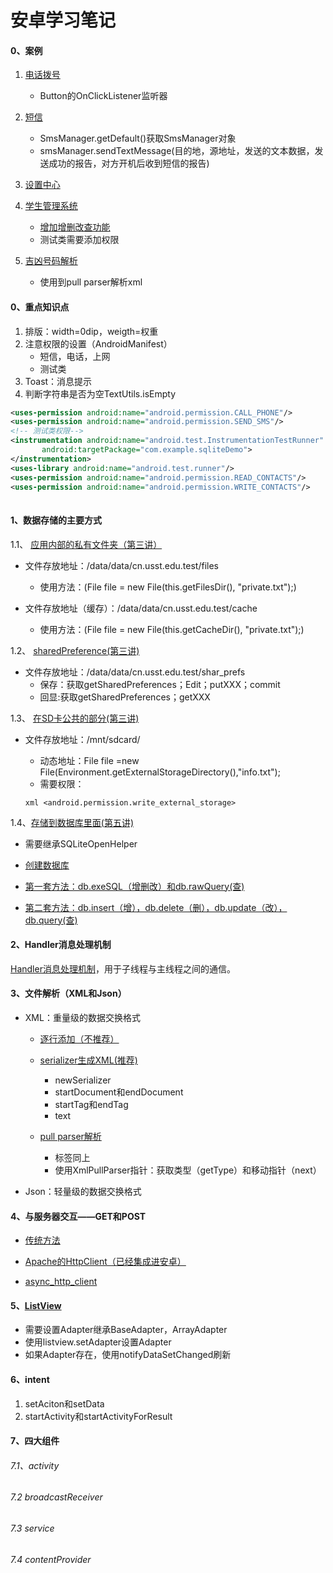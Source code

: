 # 安卓学习笔记



#### 0、案例

1. [电话拨号](https://github.com/computerwan/Android_Dev/blob/master/%E7%AC%AC%E4%BA%8C%E8%AE%B2%20%E7%AC%AC%E4%B8%80%E4%B8%AA%E5%BA%94%E7%94%A8.md#2电话拨号器程序)
	* Button的OnClickListener监听器
	

2. [短信](https://github.com/computerwan/Android_Dev/blob/master/%E7%AC%AC%E4%BA%8C%E8%AE%B2%20%E7%AC%AC%E4%B8%80%E4%B8%AA%E5%BA%94%E7%94%A8.md#6发送一个短信)
	* SmsManager.getDefault()获取SmsManager对象
	* smsManager.sendTextMessage(目的地，源地址，发送的文本数据，发送成功的报告，对方开机后收到短信的报告)
	
3. [设置中心](https://github.com/computerwan/Android_Dev/blob/master/%E7%AC%AC%E4%B8%89%E8%AE%B2%20%E6%95%B0%E6%8D%AE%E7%9A%84%E5%AD%98%E5%8F%96%E4%B8%8E%E6%9D%83%E9%99%90.md#5模拟设置中心)

4. [学生管理系统](https://github.com/computerwan/Android_Dev/blob/master/%E7%AC%AC%E5%9B%9B%E8%AE%B2%20XML%E6%96%87%E4%BB%B6%E7%94%9F%E6%88%90%E5%92%8C%E8%A7%A3%E6%9E%90.md)
	* [增加增删改查功能](https://github.com/computerwan/Android_Dev/blob/master/%E7%AC%AC%E4%BA%94%E8%AE%B2%20SQLite%E6%95%B0%E6%8D%AE%E5%BA%93.md)
	* 测试类需要添加权限

5. [吉凶号码解析](https://github.com/computerwan/Android_Dev/blob/master/%E7%AC%AC%E5%9B%9B%E8%AE%B2%20XML%E6%96%87%E4%BB%B6%E7%94%9F%E6%88%90%E5%92%8C%E8%A7%A3%E6%9E%90.md#5吉凶号码解析)
	* 使用到pull parser解析xml

#### 0、重点知识点

1. 排版：width=0dip，weigth=权重
2. 注意权限的设置（AndroidManifest）
	* 短信，电话，上网
	* 测试类
3. Toast：消息提示
4. 判断字符串是否为空TextUtils.isEmpty


```xml
<uses-permission android:name="android.permission.CALL_PHONE"/>
<uses-permission android:name="android.permission.SEND_SMS"/>
<!-- 测试类权限-->
<instrumentation android:name="android.test.InstrumentationTestRunner"
       android:targetPackage="com.example.sqliteDemo">
</instrumentation>
<uses-library android:name="android.test.runner"/>
<uses-permission android:name="android.permission.READ_CONTACTS"/>
<uses-permission android:name="android.permission.WRITE_CONTACTS"/>
 
```


#### 1、数据存储的主要方式

1.1、 [应用内部的私有文件夹（第三讲）](https://github.com/computerwan/Android_Dev/blob/master/%E7%AC%AC%E4%B8%89%E8%AE%B2%20%E6%95%B0%E6%8D%AE%E7%9A%84%E5%AD%98%E5%8F%96%E4%B8%8E%E6%9D%83%E9%99%90.md#1将数据保存到应用程序中)

  * 文件存放地址：/data/data/cn.usst.edu.test/files
  
    * 使用方法：(File file = new File(this.getFilesDir(), "private.txt");)
    
  * 文件存放地址（缓存）：/data/data/cn.usst.edu.test/cache
  
    * 使用方法：(File file = new File(this.getCacheDir(), "private.txt");)
    
1.2、 [sharedPreference(第三讲)](https://github.com/computerwan/Android_Dev/blob/master/%E7%AC%AC%E4%B8%89%E8%AE%B2%20%E6%95%B0%E6%8D%AE%E7%9A%84%E5%AD%98%E5%8F%96%E4%B8%8E%E6%9D%83%E9%99%90.md#4使用sharedpreference保存数据)

  * 文件存放地址：/data/data/cn.usst.edu.test/shar_prefs
  	* 保存：获取getSharedPreferences；Edit；putXXX；commit
  	* 回显:获取getSharedPreferences；getXXX
 	

1.3、 [在SD卡公共的部分(第三讲)](https://github.com/computerwan/Android_Dev/blob/master/%E7%AC%AC%E4%B8%89%E8%AE%B2%20%E6%95%B0%E6%8D%AE%E7%9A%84%E5%AD%98%E5%8F%96%E4%B8%8E%E6%9D%83%E9%99%90.md#2将数据保存到公共的sd卡上)

  * 文件存放地址：/mnt/sdcard/
  
    * 动态地址：File file =new File(Environment.getExternalStorageDirectory(),"info.txt"); 
    * 需要权限：
    ```
	xml <android.permission.write_external_storage>
    ```
    
1.4、[存储到数据库里面(第五讲)](https://github.com/computerwan/Android_Dev/blob/master/%E7%AC%AC%E4%BA%94%E8%AE%B2%20SQLite%E6%95%B0%E6%8D%AE%E5%BA%93.md)

  * 需要继承SQLiteOpenHelper
 
  * [创建数据库](https://github.com/computerwan/Android_Dev/blob/master/%E7%AC%AC%E4%BA%94%E8%AE%B2%20SQLite%E6%95%B0%E6%8D%AE%E5%BA%93.md#1创建数据库)
  
  * [第一套方法：db.exeSQL（增删改）和db.rawQuery(查)](https://github.com/computerwan/Android_Dev/blob/master/%E7%AC%AC%E4%BA%94%E8%AE%B2%20SQLite%E6%95%B0%E6%8D%AE%E5%BA%93.md#2增删改查crud)
  
  * [第二套方法：db.insert（增），db.delete（删），db.update（改），db.query(查)](https://github.com/computerwan/Android_Dev/blob/master/%E7%AC%AC%E4%BA%94%E8%AE%B2%20SQLite%E6%95%B0%E6%8D%AE%E5%BA%93.md#4增删改查的第二种方法)


#### 2、Handler消息处理机制

 [Handler消息处理机制](https://github.com/computerwan/Android_Dev/blob/master/%E7%AC%AC%E4%B8%83%E8%AE%B2%20%E7%BD%91%E7%BB%9C%E7%BC%96%E7%A8%8B.md#3handle消息处理机制)，用于子线程与主线程之间的通信。
 

#### 3、文件解析（XML和Json）

* XML：重量级的数据交换格式

	* [逐行添加（不推荐）](https://github.com/computerwan/Android_Dev/blob/master/%E7%AC%AC%E5%9B%9B%E8%AE%B2%20XML%E6%96%87%E4%BB%B6%E7%94%9F%E6%88%90%E5%92%8C%E8%A7%A3%E6%9E%90.md#2生成xml文件不推荐)
	
	* [serializer生成XML(推荐)](https://github.com/computerwan/Android_Dev/blob/master/%E7%AC%AC%E5%9B%9B%E8%AE%B2%20XML%E6%96%87%E4%BB%B6%E7%94%9F%E6%88%90%E5%92%8C%E8%A7%A3%E6%9E%90.md#3serializer生成xml推荐)
		* newSerializer
		* startDocument和endDocument
		* startTag和endTag
		* text
	
	* [pull parser解析](https://github.com/computerwan/Android_Dev/blob/master/%E7%AC%AC%E5%9B%9B%E8%AE%B2%20XML%E6%96%87%E4%BB%B6%E7%94%9F%E6%88%90%E5%92%8C%E8%A7%A3%E6%9E%90.md#4解析生成的xml文件)
		* 标签同上
		* 使用XmlPullParser指针：获取类型（getType）和移动指针（next）
	

* Json：轻量级的数据交换格式

#### 4、与服务器交互——GET和POST

* [传统方法](https://github.com/computerwan/Android_Dev/blob/master/%E7%AC%AC%E4%B9%9D%E8%AE%B2%20Get%E5%92%8CPost%E4%BC%A0%E8%BE%93.md#二get方式传输中文需要注意编码问题)

* [Apache的HttpClient（已经集成进安卓）](https://github.com/computerwan/Android_Dev/blob/master/others/9.2.jpg)

* [async_http_client](https://github.com/computerwan/Android_Dev/blob/master/%E7%AC%AC%E4%B9%9D%E8%AE%B2%20Get%E5%92%8CPost%E4%BC%A0%E8%BE%93.md#五使用开源框架async_http_client)

#### 5、[ListView](https://github.com/computerwan/Android_Dev/blob/master/%E7%AC%AC%E5%85%AD%E8%AE%B2%20ListView.md)

* 需要设置Adapter继承BaseAdapter，ArrayAdapter
* 使用listview.setAdapter设置Adapter
* 如果Adapter存在，使用notifyDataSetChanged刷新
	

#### 6、intent

1. setAciton和setData
2. startActivity和startActivityForResult

#### 7、四大组件

###### 7.1、activity

###### 7.2 broadcastReceiver

###### 7.3 service

###### 7.4 contentProvider





